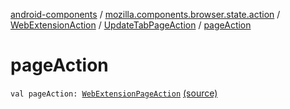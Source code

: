 [android-components](../../../index.md) / [mozilla.components.browser.state.action](../../index.md) / [WebExtensionAction](../index.md) / [UpdateTabPageAction](index.md) / [pageAction](./page-action.md)

# pageAction

`val pageAction: `[`WebExtensionPageAction`](../../../mozilla.components.concept.engine.webextension/-web-extension-page-action.md) [(source)](https://github.com/mozilla-mobile/android-components/blob/master/components/browser/state/src/main/java/mozilla/components/browser/state/action/BrowserAction.kt#L357)